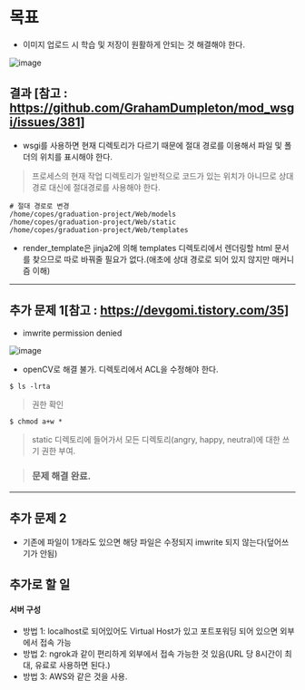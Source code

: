 # 목표
- 이미지 업로드 시 학습 및 저장이 원활하게 안되는 것 해결해야 한다.

![image](https://user-images.githubusercontent.com/43158502/119255358-5954a300-bbf6-11eb-8d54-ec02cfd371e1.png)


## 결과 [참고 : https://github.com/GrahamDumpleton/mod_wsgi/issues/381]
- wsgi를 사용하면 현재 디렉토리가 다르기 때문에 절대 경로를 이용해서 파일 및 폴더의 위치를 표시해야 한다.
> 프로세스의 현재 작업 디렉토리가 일반적으로 코드가 있는 위치가 아니므로 상대경로 대신에 절대경로를 사용해야 한다.
```
# 절대 경로로 변경
/home/copes/graduation-project/Web/models
/home/copes/graduation-project/Web/static
/home/copes/graduation-project/Web/templates
```
- render_template은 jinja2에 의해 templates 디렉토리에서 렌더링할 html 문서를 찾으므로 따로 바꿔줄 필요가 없다.(애초에 상대 경로로 되어 있지 않지만 매커니즘 이해)

<hr>

## 추가 문제 1[참고 : https://devgomi.tistory.com/35]
- imwrite permission denied

![image](https://user-images.githubusercontent.com/43158502/119259262-59f63500-bc08-11eb-9228-e160da510931.png)

- openCV로 해결 불가. 디렉토리에서 ACL을 수정해야 한다.

`$ ls -lrta`

> 권한 확인

`$ chmod a+w *` 

> static 디렉토리에 들어가서 모든 디렉토리(angry, happy, neutral)에 대한 쓰기 권한 부여.

> ### 문제 해결 완료.

<hr>

## 추가 문제 2
- 기존에 파일이 1개라도 있으면 해당 파일은 수정되지 imwrite 되지 않는다(덮어쓰기가 안됨)

## 추가로 할 일 
#### 서버 구성

- 방법 1: localhost로 되어있어도 Virtual Host가 있고 포트포워딩 되어 있으면 외부에서 접속 가능
- 방법 2: ngrok과 같이 편리하게 외부에서 접속 가능한 것 있음(URL 당 8시간이 최대, 유료로 사용하면 된다.)
- 방법 3: AWS와 같은 것을 사용.

